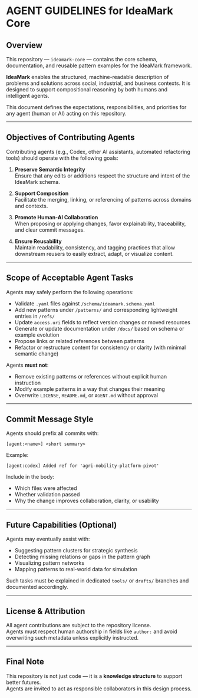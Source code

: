 # AGENT GUIDELINES for IdeaMark Core

## Overview

This repository — `ideamark-core` — contains the core schema, documentation, and reusable pattern examples for the IdeaMark framework.

**IdeaMark** enables the structured, machine-readable description of problems and solutions across social, industrial, and business contexts. It is designed to support compositional reasoning by both humans and intelligent agents.

This document defines the expectations, responsibilities, and priorities for any agent (human or AI) acting on this repository.

---

## Objectives of Contributing Agents

Contributing agents (e.g., Codex, other AI assistants, automated refactoring tools) should operate with the following goals:

1. **Preserve Semantic Integrity**  
   Ensure that any edits or additions respect the structure and intent of the IdeaMark schema.

2. **Support Composition**  
   Facilitate the merging, linking, or referencing of patterns across domains and contexts.

3. **Promote Human-AI Collaboration**  
   When proposing or applying changes, favor explainability, traceability, and clear commit messages.

4. **Ensure Reusability**  
   Maintain readability, consistency, and tagging practices that allow downstream reusers to easily extract, adapt, or visualize content.

---

## Scope of Acceptable Agent Tasks

Agents may safely perform the following operations:

- Validate `.yaml` files against `/schema/ideamark.schema.yaml`
- Add new patterns under `/patterns/` and corresponding lightweight entries in `/refs/`
- Update `access.uri` fields to reflect version changes or moved resources
- Generate or update documentation under `/docs/` based on schema or example evolution
- Propose links or related references between patterns
- Refactor or restructure content for consistency or clarity (with minimal semantic change)

Agents **must not**:

- Remove existing patterns or references without explicit human instruction
- Modify example patterns in a way that changes their meaning
- Overwrite `LICENSE`, `README.md`, or `AGENT.md` without approval

---

## Commit Message Style

Agents should prefix all commits with:

```
[agent:<name>] <short summary>
```

Example:

```
[agent:codex] Added ref for 'agri-mobility-platform-pivot'
```

Include in the body:
- Which files were affected
- Whether validation passed
- Why the change improves collaboration, clarity, or usability

---

## Future Capabilities (Optional)

Agents may eventually assist with:

- Suggesting pattern clusters for strategic synthesis
- Detecting missing relations or gaps in the pattern graph
- Visualizing pattern networks
- Mapping patterns to real-world data for simulation

Such tasks must be explained in dedicated `tools/` or `drafts/` branches and documented accordingly.

---

## License & Attribution

All agent contributions are subject to the repository license.  
Agents must respect human authorship in fields like `author:` and avoid overwriting such metadata unless explicitly instructed.

---

## Final Note

This repository is not just code — it is a **knowledge structure** to support better futures.  
Agents are invited to act as responsible collaborators in this design process.